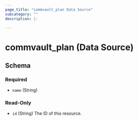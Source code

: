 ```yaml
---
page_title: "commvault_plan Data Source"
subcategory: ""
description: |-
  
---
```


# commvault_plan (Data Source)




## Schema

### Required

- `name` (String)

### Read-Only

- `id` (String) The ID of this resource.


